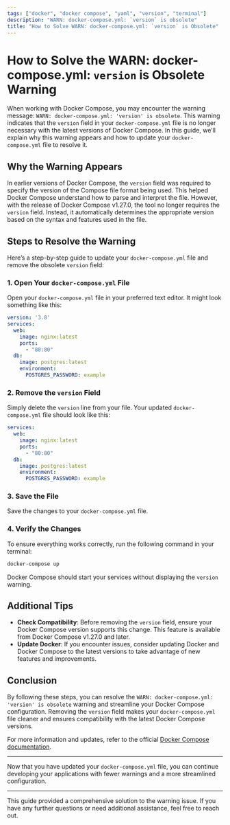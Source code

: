 ```yaml
---
tags: ["docker", "docker compose", "yaml", "version", "terminal"]
description: "WARN: docker-compose.yml: `version` is obsolete"
title: "How to Solve WARN: docker-compose.yml: `version` is Obsolete"
---
```


# How to Solve the WARN: docker-compose.yml: `version` is Obsolete Warning

When working with Docker Compose, you may encounter the warning message: `WARN: docker-compose.yml: 'version' is obsolete`. This warning indicates that the `version` field in your `docker-compose.yml` file is no longer necessary with the latest versions of Docker Compose. In this guide, we’ll explain why this warning appears and how to update your `docker-compose.yml` file to resolve it.

## Why the Warning Appears

In earlier versions of Docker Compose, the `version` field was required to specify the version of the Compose file format being used. This helped Docker Compose understand how to parse and interpret the file. However, with the release of Docker Compose v1.27.0, the tool no longer requires the `version` field. Instead, it automatically determines the appropriate version based on the syntax and features used in the file.

## Steps to Resolve the Warning

Here’s a step-by-step guide to update your `docker-compose.yml` file and remove the obsolete `version` field:

### 1. Open Your `docker-compose.yml` File

Open your `docker-compose.yml` file in your preferred text editor. It might look something like this:

```yaml
version: '3.8'
services:
  web:
    image: nginx:latest
    ports:
      - "80:80"
  db:
    image: postgres:latest
    environment:
      POSTGRES_PASSWORD: example
```

### 2. Remove the `version` Field

Simply delete the `version` line from your file. Your updated `docker-compose.yml` file should look like this:

```yaml
services:
  web:
    image: nginx:latest
    ports:
      - "80:80"
  db:
    image: postgres:latest
    environment:
      POSTGRES_PASSWORD: example
```

### 3. Save the File

Save the changes to your `docker-compose.yml` file.

### 4. Verify the Changes

To ensure everything works correctly, run the following command in your terminal:

```sh
docker-compose up
```

Docker Compose should start your services without displaying the `version` warning.

## Additional Tips

- **Check Compatibility**: Before removing the `version` field, ensure your Docker Compose version supports this change. This feature is available from Docker Compose v1.27.0 and later.
- **Update Docker**: If you encounter issues, consider updating Docker and Docker Compose to the latest versions to take advantage of new features and improvements.

## Conclusion

By following these steps, you can resolve the `WARN: docker-compose.yml: 'version' is obsolete` warning and streamline your Docker Compose configuration. Removing the `version` field makes your `docker-compose.yml` file cleaner and ensures compatibility with the latest Docker Compose versions.

For more information and updates, refer to the official [Docker Compose documentation](https://docs.docker.com/compose/compose-file/).

---

Now that you have updated your `docker-compose.yml` file, you can continue developing your applications with fewer warnings and a more streamlined configuration.

---

This guide provided a comprehensive solution to the warning issue. If you have any further questions or need additional assistance, feel free to reach out.
